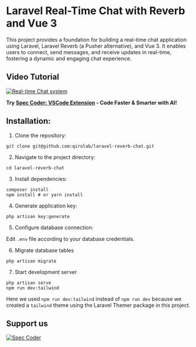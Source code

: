 # Laravel Real-Time Chat with Reverb and Vue 3

This project provides a foundation for building a real-time chat application using Laravel, Laravel Reverb (a Pusher alternative), and Vue 3. It enables users to connect, send messages, and receive updates in real-time, fostering a dynamic and engaging chat experience.


## Video Tutorial
[![Real-time Chat system](https://i3.ytimg.com/vi/8ykxcM0-3Yg/hqdefault.jpg)](https://www.youtube.com/watch?v=8ykxcM0-3Yg)

**Try [Spec Coder: VSCode Extension](https://qirolab.com/spec-coder) - Code Faster & Smarter with AI!**



## Installation:

1. Clone the repository:
```
git clone git@github.com:qirolab/laravel-reverb-chat.git
```

2. Navigate to the project directory:
```
cd laravel-reverb-chat
```

3. Install dependencies:
```
composer install
npm install # or yarn install
```

4. Generate application key:
```
php artisan key:generate
```

5. Configure database connection:

Edit `.env` file according to your database credentials.

6. Migrate database tables
```
php artisan migrate
```

7. Start development server
```
php artisan serve
npm run dev:tailwind
```

Here we used `npm run dev:tailwind` instead of `npm run dev` because we created
a `tailwind` theme using the Laravel Themer package in this project.


## Support us
[![Spec Coder](https://i.imgur.com/lqkt7a3.png)](https://qirolab.com/spec-coder)

